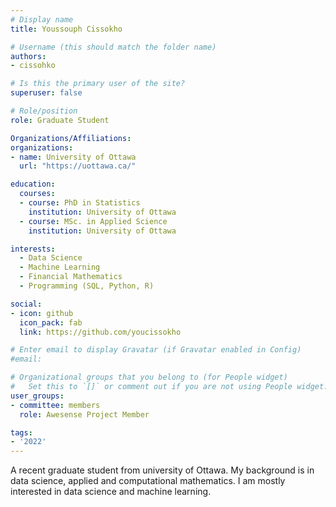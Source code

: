 ```yaml
---
# Display name
title: Youssouph Cissokho

# Username (this should match the folder name)
authors:
- cissohko

# Is this the primary user of the site?
superuser: false

# Role/position
role: Graduate Student

Organizations/Affiliations:
organizations:
- name: University of Ottawa
  url: "https://uottawa.ca/"

education:
  courses:
  - course: PhD in Statistics
    institution: University of Ottawa
  - course: MSc. in Applied Science
    institution: University of Ottawa

interests:
  - Data Science
  - Machine Learning
  - Financial Mathematics
  - Programming (SQL, Python, R)

social:
- icon: github
  icon_pack: fab
  link: https://github.com/youcissokho

# Enter email to display Gravatar (if Gravatar enabled in Config)
#email:

# Organizational groups that you belong to (for People widget)
#   Set this to `[]` or comment out if you are not using People widget.
user_groups:
- committee: members
  role: Awesense Project Member

tags:
- '2022'
---
```

A recent graduate student from university of Ottawa. My background is in data
science, applied and computational mathematics. I am mostly interested in data
science and machine learning.
